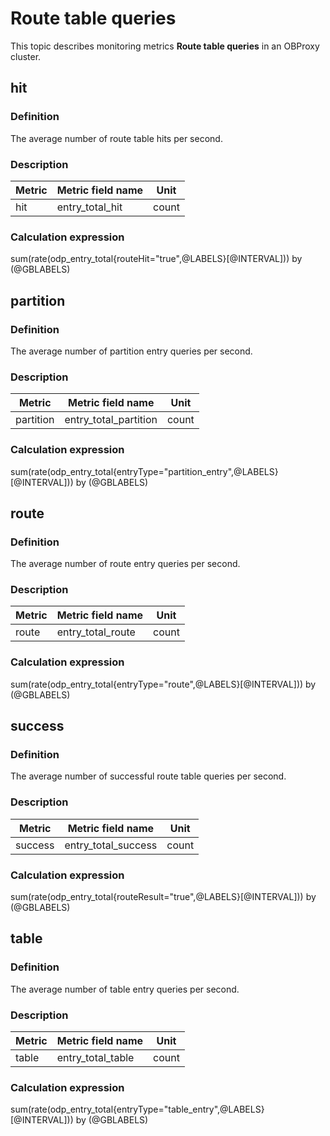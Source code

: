 # Route table queries

This topic describes monitoring metrics **Route table queries** in an OBProxy cluster.

## hit

### Definition

The average number of route table hits per second.

### Description

| **Metric** | **Metric field name** | **Unit** |
|------------|-----------------------|----------|
| hit        | entry_total_hit       | count    |

### Calculation expression

sum(rate(odp_entry_total{routeHit="true",@LABELS}[@INTERVAL])) by (@GBLABELS)

## partition

### Definition

The average number of partition entry queries per second.

### Description

| **Metric** | **Metric field name** | **Unit** |
|------------|-----------------------|----------|
| partition  | entry_total_partition | count    |

### Calculation expression

sum(rate(odp_entry_total{entryType="partition_entry",@LABELS}[@INTERVAL])) by (@GBLABELS)

## route

### Definition

The average number of route entry queries per second.

### Description

| **Metric** | **Metric field name** | **Unit** |
|------------|-----------------------|----------|
| route      | entry_total_route     | count    |

### Calculation expression

sum(rate(odp_entry_total{entryType="route",@LABELS}[@INTERVAL])) by (@GBLABELS)

## success

### Definition

The average number of successful route table queries per second.

### Description

| **Metric** | **Metric field name** | **Unit** |
|------------|-----------------------|----------|
| success    | entry_total_success   | count    |

### Calculation expression

sum(rate(odp_entry_total{routeResult="true",@LABELS}[@INTERVAL])) by (@GBLABELS)

## table

### Definition

The average number of table entry queries per second.

### Description

| **Metric** | **Metric field name** | **Unit** |
|------------|-----------------------|----------|
| table      | entry_total_table     | count    |

### Calculation expression

sum(rate(odp_entry_total{entryType="table_entry",@LABELS}[@INTERVAL])) by (@GBLABELS)
